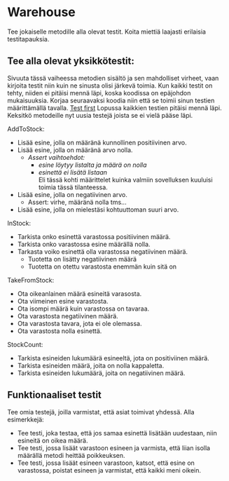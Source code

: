 # Warehouse

Tee jokaiselle metodille alla olevat testit. Koita miettiä laajasti erilaisia testitapauksia.

## Tee alla olevat yksikkötestit:
Sivuuta tässä vaiheessa metodien sisältö ja sen mahdolliset virheet, vaan kirjoita testit niin kuin ne sinusta olisi järkevä toimia. 
Kun kaikki testit on tehty, niiden ei pitäisi mennä läpi, koska koodissa on epäjohdon mukaisuuksia. Korjaa seuraavaksi koodia niin että se toimii sinun testien määrittämällä tavalla. [Test first](https://www.soapui.org/learn/functional-testing/test-first/) Lopussa kaikkien testien pitäisi mennä läpi.  
 Keksitkö metodeille nyt uusia testejä joista se ei vielä pääse läpi. 

AddToStock:

- Lisää esine, jolla on määränä kunnollinen positiivinen arvo.   
- Lisää esine, jolla on määränä arvo nolla.
  - _Assert vaihtoehdot:_
    - _esine löytyy listalta ja määrä on nolla_  
    - _esinettä ei lisätä listaan_  
   Eli tässä kohti määrittelet kuinka valmiin sovelluksen kuuluisi toimia tässä tilanteessa.   
- Lisää esine, jolla on negatiivinen arvo.
  - Assert: virhe, määränä nolla tms...   
- Lisää esine, jolla on mielestäsi kohtuuttoman suuri arvo.

InStock:

- Tarkista onko esinettä varastossa positiivinen määrä.
- Tarkista onko varastossa esine määrällä nolla.
- Tarkasta voiko esinettä olla varastossa negatiivinen määrä.
  - Tuotetta on lisätty negatiivinen määrä
  - Tuotetta on otettu varastosta enemmän kuin sitä on

TakeFromStock:

- Ota oikeanlainen määrä esineitä varasosta.
- Ota viimeinen esine varastosta.
- Ota isompi määrä kuin varastossa on tavaraa.
- Ota varastosta negatiivinen määrä.
- Ota varastosta tavara, jota ei ole olemassa.
- Ota varastosta nolla esinettä.

StockCount:

- Tarkista esineiden lukumäärä esineeltä, jota on positiviinen määrä.
- Tarkista esineiden määrä, joita on nolla kappaletta.
- Tarkista esineiden lukumäärä, joita on negatiivinen määrä.

## Funktionaaliset testit
Tee omia testejä, joilla varmistat, että asiat toimivat yhdessä. Alla esimerkkejä:

- Tee testi, joka testaa, että jos samaa esinettä lisätään uudestaan, niin esineitä on oikea määrä.
- Tee testi, jossa lisäät varastoon esineen ja varmista, että liian isolla määrällä metodi heittää poikkeuksen.
- Tee testi, jossa lisäät esineen varastoon, katsot, että esine on varastossa, poistat esineen ja varmistat, että kaikki meni oikein.

